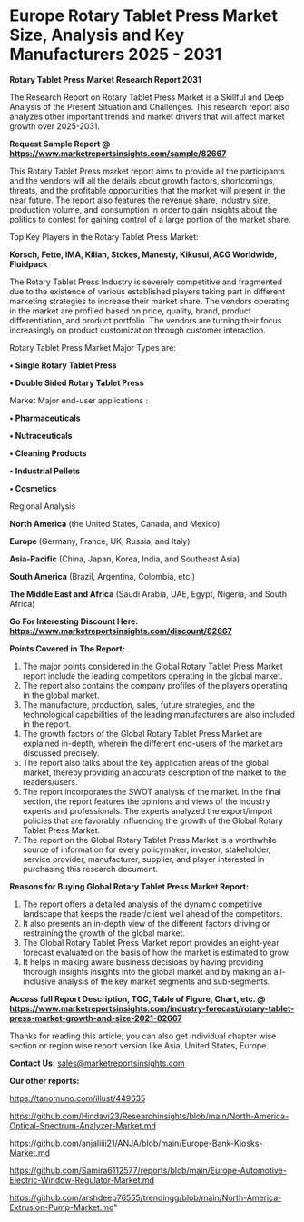 # Europe Rotary Tablet Press Market Size, Analysis and Key Manufacturers 2025 - 2031

<strong>Rotary Tablet Press Market Research Report 2031</strong>

The Research Report on Rotary Tablet Press Market is a Skillful and Deep Analysis of the Present Situation and Challenges. This research report also analyzes other important trends and market drivers that will affect market growth over 2025-2031.

<strong>Request Sample Report @ <a href=https://www.marketreportsinsights.com/sample/82667>https://www.marketreportsinsights.com/sample/82667</a></strong>

This Rotary Tablet Press market report aims to provide all the participants and the vendors will all the details about growth factors, shortcomings, threats, and the profitable opportunities that the market will present in the near future. The report also features the revenue share, industry size, production volume, and consumption in order to gain insights about the politics to contest for gaining control of a large portion of the market share.

Top Key Players in the Rotary Tablet Press Market:

<strong>Korsch, Fette, IMA, Kilian, Stokes, Manesty, Kikusui, ACG Worldwide, Fluidpack</strong>

The Rotary Tablet Press Industry is severely competitive and fragmented due to the existence of various established players taking part in different marketing strategies to increase their market share. The vendors operating in the market are profiled based on price, quality, brand, product differentiation, and product portfolio. The vendors are turning their focus increasingly on product customization through customer interaction.

Rotary Tablet Press Market Major Types are:

<strong>• Single Rotary Tablet Press

• Double Sided Rotary Tablet Press</strong>

Market Major end-user applications :

<strong>• Pharmaceuticals

• Nutraceuticals

• Cleaning Products

• Industrial Pellets

• Cosmetics</strong>

Regional Analysis

</u><strong><b>North America</b></strong> (the United States, Canada, and Mexico)

<strong><b>Europe </b></strong>(Germany, France, UK, Russia, and Italy)

<strong><b>Asia-Pacific</b></strong> (China, Japan, Korea, India, and Southeast Asia)

<strong><b>South America</b></strong> (Brazil, Argentina, Colombia, etc.)

<strong><b>The Middle East and Africa</b></strong> (Saudi Arabia, UAE, Egypt, Nigeria, and South Africa)

<strong>Go For Interesting Discount Here: <a href=https://www.marketreportsinsights.com/discount/82667>https://www.marketreportsinsights.com/discount/82667</a></strong>

<strong>Points Covered in The Report:</strong>
<ol>
  <li>The major points considered in the Global Rotary Tablet Press Market report include the leading competitors operating in the global market.</li>
  <li>The report also contains the company profiles of the players operating in the global market.</li>
  <li>The manufacture, production, sales, future strategies, and the technological capabilities of the leading manufacturers are also included in the report.</li>
  <li>The growth factors of the Global Rotary Tablet Press Market are explained in-depth, wherein the different end-users of the market are discussed precisely.</li>
  <li>The report also talks about the key application areas of the global market, thereby providing an accurate description of the market to the readers/users.</li>
  <li>The report incorporates the SWOT analysis of the market. In the final section, the report features the opinions and views of the industry experts and professionals. The experts analyzed the export/import policies that are favorably influencing the growth of the Global Rotary Tablet Press Market.</li>
  <li>The report on the Global Rotary Tablet Press Market is a worthwhile source of information for every policymaker, investor, stakeholder, service provider, manufacturer, supplier, and player interested in purchasing this research document.</li>
</ol>
<strong>Reasons for Buying Global Rotary Tablet Press Market Report:</strong>

<ol>
  <li>The report offers a detailed analysis of the dynamic competitive landscape that keeps the reader/client well ahead of the competitors.</li>
  <li>It also presents an in-depth view of the different factors driving or restraining the growth of the global market.</li>
  <li>The Global Rotary Tablet Press Market report provides an eight-year forecast evaluated on the basis of how the market is estimated to grow.</li>
  <li>It helps in making aware business decisions by having providing thorough insights insights into the global market and by making an all-inclusive analysis of the key market segments and sub-segments.</li>
</ol>
<strong>Access full Report Description, TOC, Table of Figure, Chart, etc. @ <a href=https://www.marketreportsinsights.com/industry-forecast/rotary-tablet-press-market-growth-and-size-2021-82667>https://www.marketreportsinsights.com/industry-forecast/rotary-tablet-press-market-growth-and-size-2021-82667</a></strong>


Thanks for reading this article; you can also get individual chapter wise section or region wise report version like Asia, United States, Europe.

<strong>Contact Us:</strong>
sales@marketreportsinsights.com

<strong>Our other reports:</strong>

<a href=https://tanomuno.com/illust/449635>https://tanomuno.com/illust/449635</a>

<a href=https://github.com/Hindavi23/Researchinsights/blob/main/North-America-Optical-Spectrum-Analyzer-Market.md>https://github.com/Hindavi23/Researchinsights/blob/main/North-America-Optical-Spectrum-Analyzer-Market.md</a>

<a href=https://github.com/anjaliiii21/ANJA/blob/main/Europe-Bank-Kiosks-Market.md>https://github.com/anjaliiii21/ANJA/blob/main/Europe-Bank-Kiosks-Market.md</a>

<a href=https://github.com/Samira6112577/reports/blob/main/Europe-Automotive-Electric-Window-Regulator-Market.md>https://github.com/Samira6112577/reports/blob/main/Europe-Automotive-Electric-Window-Regulator-Market.md</a>

<a href=https://github.com/arshdeep76555/trendingg/blob/main/North-America-Extrusion-Pump-Market.md>https://github.com/arshdeep76555/trendingg/blob/main/North-America-Extrusion-Pump-Market.md</a>"
